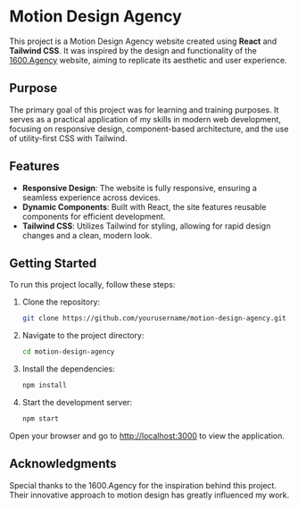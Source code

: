 # Motion Design Agency

This project is a Motion Design Agency website created using **React** and
**Tailwind CSS**. It was inspired by the design and functionality of the
[1600.Agency](https://1600.agency) website, aiming to replicate its aesthetic
and user experience.

## Purpose

The primary goal of this project was for learning and training purposes. It
serves as a practical application of my skills in modern web development,
focusing on responsive design, component-based architecture, and the use of
utility-first CSS with Tailwind.

## Features

- **Responsive Design**: The website is fully responsive, ensuring a seamless
  experience across devices.
- **Dynamic Components**: Built with React, the site features reusable
  components for efficient development.
- **Tailwind CSS**: Utilizes Tailwind for styling, allowing for rapid design
  changes and a clean, modern look.

## Getting Started

To run this project locally, follow these steps:

1. Clone the repository:

   ```bash
   git clone https://github.com/yourusername/motion-design-agency.git
   ```

2. Navigate to the project directory:

   ```bash
   cd motion-design-agency
   ```

3. Install the dependencies:

   ```bash
   npm install
   ```

4. Start the development server:
   ```bash
   npm start
   ```

Open your browser and go to [http://localhost:3000](http://localhost:3000) to
view the application.

## Acknowledgments

Special thanks to the 1600.Agency for the inspiration behind this project. Their
innovative approach to motion design has greatly influenced my work.
